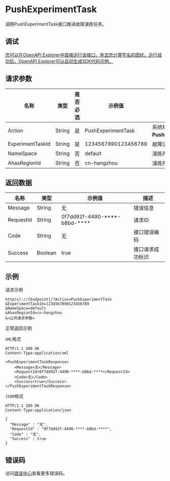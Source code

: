 # PushExperimentTask

调用PushExperimentTask接口推进故障演练任务。

## 调试

[您可以在OpenAPI Explorer中直接运行该接口，免去您计算签名的困扰。运行成功后，OpenAPI Explorer可以自动生成SDK代码示例。](https://api.aliyun.com/#product=ahas-openapi&api=PushExperimentTask&type=RPC&version=2019-09-01)

## 请求参数

|名称|类型|是否必选|示例值|描述|
|--|--|----|---|--|
|Action|String|是|PushExperimentTask|系统规定参数。取值：**PushExperimentTask**。 |
|ExperimentTaskId|String|是|1234567890123456789|故障演练任务实例ID |
|NameSpace|String|否|default|演练所属的命名空间 |
|AhasRegionId|String|否|cn-hangzhou|演练所属地域ID |

## 返回数据

|名称|类型|示例值|描述|
|--|--|---|--|
|Message|String|无|错误信息 |
|RequestId|String|0f7dd92f-4490-\*\*\*\*-b8bd-\*\*\*\*|请求ID |
|Code|String|无|接口错误编码 |
|Success|Boolean|true|接口请求成功标识 |

## 示例

请求示例

```
http(s)://[Endpoint]/?Action=PushExperimentTask
&ExperimentTaskId=1234567890123456789
&NameSpace=default
&AhasRegionId=cn-hangzhou
&<公共请求参数>
```

正常返回示例

`XML`格式

```
HTTP/1.1 200 OK
Content-Type:application/xml

<PushExperimentTaskResponse>
    <Message>无</Message>
    <RequestId>0f7dd92f-4490-****-b8bd-****</RequestId>
    <Code>无</Code>
    <Success>true</Success>
</PushExperimentTaskResponse>
```

`JSON`格式

```
HTTP/1.1 200 OK
Content-Type:application/json

{
  "Message" : "无",
  "RequestId" : "0f7dd92f-4490-****-b8bd-****",
  "Code" : "无",
  "Success" : true
}
```

## 错误码

访问[错误中心](https://error-center.aliyun.com/status/product/ahas-openapi)查看更多错误码。

